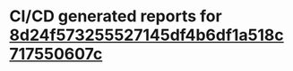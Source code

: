 # CI/CD generated reports for [8d24f573255527145df4b6df1a518c717550607c](https://github.com/hydephp/develop/commit/8d24f573255527145df4b6df1a518c717550607c)
